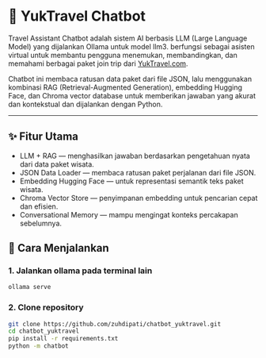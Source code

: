 # 🧭 YukTravel Chatbot

Travel Assistant Chatbot adalah sistem AI berbasis LLM (Large Language Model) yang  dijalankan Ollama untuk model llm3. berfungsi sebagai asisten virtual untuk membantu pengguna menemukan, membandingkan, dan memahami berbagai paket join trip dari [YukTravel.com](https://www.yuktravel.com/).

Chatbot ini membaca ratusan data paket dari file JSON, lalu menggunakan kombinasi RAG (Retrieval-Augmented Generation), embedding Hugging Face, dan Chroma vector database untuk memberikan jawaban yang akurat dan kontekstual dan dijalankan dengan Python.

---

## ✨ Fitur Utama

- LLM + RAG — menghasilkan jawaban berdasarkan pengetahuan nyata dari data paket wisata.
- JSON Data Loader — membaca ratusan paket perjalanan dari file JSON.
- Embedding Hugging Face — untuk representasi semantik teks paket wisata.
- Chroma Vector Store — penyimpanan embedding untuk pencarian cepat dan efisien.
- Conversational Memory — mampu mengingat konteks percakapan sebelumnya.

## 🚀 Cara Menjalankan

### 1. Jalankan ollama pada terminal lain
```bash
ollama serve
```

### 2. Clone repository
```bash
git clone https://github.com/zuhdipati/chatbot_yuktravel.git
cd chatbot_yuktravel
pip install -r requirements.txt
python -m chatbot
